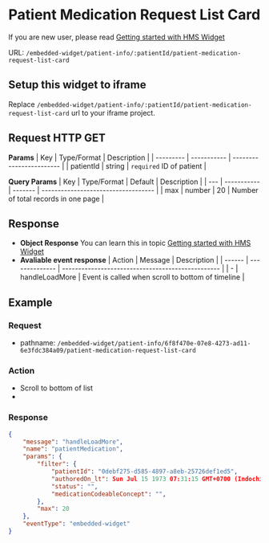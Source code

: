 # Patient Medication Request List Card

If you are new user, please read [Getting started with HMS Widget](/embedded-widget?widget=get-started)


URL: `/embedded-widget/patient-info/:patientId/patient-medication-request-list-card`

## Setup this widget to iframe
Replace `/embedded-widget/patient-info/:patientId/patient-medication-request-list-card` url to your iframe project.

## Request HTTP GET
**Params**
| Key       | Type/Format | Description              |
| --------- | ----------- | ------------------------ |
| patientId | string      | `required` ID of patient |

**Query Params**
| Key | Type/Format | Default | Description                         |
| --- | ----------- | ------- | ----------------------------------- |
| max | number      | 20      | Number of total records in one page |

## Response
- **Object Response**
    You can learn this in topic [Getting started with HMS Widget](/embedded-widget?widget=get-started)
- **Avaliable event response**
   | Action | Message        | Description                                       |
   | ------ | -------------- | ------------------------------------------------- |
   | -      | handleLoadMore | Event is called when scroll to bottom of timeline |

## Example

### Request
 - pathname: `/embedded-widget/patient-info/6f8f470e-07e8-4273-ad11-6e3fdc384a09/patient-medication-request-list-card` 

### Action
 - Scroll to bottom of list
 - 
### Response
```json
{
    "message": "handleLoadMore",
    "name": "patientMedication",
    "params": {
        "filter": {
            "patientId": "0debf275-d585-4897-a8eb-25726def1ed5",
            "authoredOn_lt": Sun Jul 15 1973 07:31:15 GMT+0700 (Indochina Time),
            "status": "",
            "medicationCodeableConcept": "",
        },
        "max": 20
    },
    "eventType": "embedded-widget"
}
```